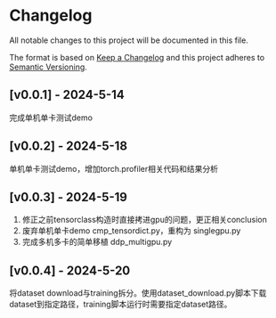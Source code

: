 # Changelog
All notable changes to this project will be documented in this file.

The format is based on [Keep a Changelog](http://keepachangelog.com/en/1.0.0/) and this project adheres to [Semantic Versioning](http://semver.org/spec/v2.0.0.html).

## [v0.0.1] - 2024-5-14

完成单机单卡测试demo

## [v0.0.2] - 2024-5-18

单机单卡测试demo，增加torch.profiler相关代码和结果分析

## [v0.0.3] - 2024-5-19

1. 修正之前tensorclass构造时直接拷进gpu的问题，更正相关conclusion
2. 废弃单机单卡demo cmp_tensordict.py，重构为 singlegpu.py
3. 完成多机多卡的简单移植 ddp_multigpu.py

## [v0.0.4] - 2024-5-20

将dataset download与training拆分。使用dataset_download.py脚本下载dataset到指定路径，training脚本运行时需要指定dataset路径。

